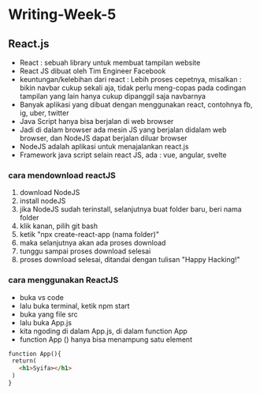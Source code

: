 # Writing-Week-5
## React.js
- React : sebuah library untuk membuat tampilan website
- React JS dibuat oleh Tim Engineer Facebook
- keuntungan/kelebihan dari react : Lebih proses cepetnya, misalkan : bikin navbar cukup sekali aja, tidak perlu meng-copas pada codingan tampilan yang lain hanya cukup dipanggil saja navbarnya
- Banyak aplikasi yang dibuat dengan menggunakan react, contohnya fb, ig, uber, twitter
- Java Script hanya bisa berjalan di web browser
- Jadi di dalam browser ada mesin JS yang berjalan didalam web browser, dan NodeJS dapat berjalan diluar browser
- NodeJS adalah aplikasi untuk menajalankan react.js
- Framework java script selain react JS, ada : vue, angular, svelte
### cara mendownload reactJS
1. download NodeJS
2. install nodeJS
3. jika NodeJS sudah terinstall, selanjutnya buat folder baru, beri nama folder
4. klik kanan, pilih git bash
5. ketik "npx create-react-app (nama folder)"
6. maka selanjutnya akan ada proses download
7. tunggu sampai proses download selesai
8. proses download selesai, ditandai dengan tulisan "Happy Hacking!"
### cara menggunakan ReactJS
- buka vs code
- lalu buka terminal, ketik npm start
- buka yang file src
- lalu buka App.js
- kita ngoding di dalam App.js, di dalam function App
- function App () hanya bisa menampung satu element
 ```html
 function App(){
  return(
    <h1>Syifa></h1>
  )
}
 ```

